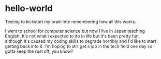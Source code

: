 # hello-world
Testing to kickstart my brain into remembering how all this works.

I went to school for computer science but now I live in Japan teaching English. It's not what I expected to do in life but it's been pretty fun, although it's caused my coding skills to degrade horribly and I'd like to start getting back into it. I'm hoping to still get a job in the tech field one day so I gotta keep the rust off, you know?
